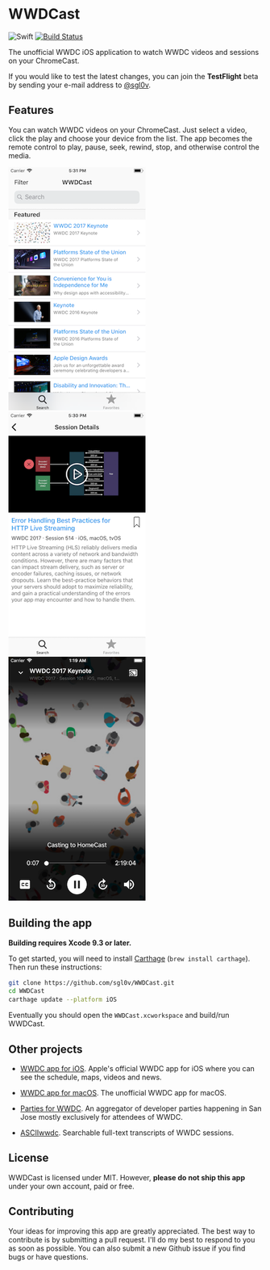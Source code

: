 
# WWDCast

![Swift](https://img.shields.io/badge/Swift-4.1-brightgreen.svg)
[![Build Status](https://www.bitrise.io/app/08e3f4df4a3bb96a/status.svg?token=w30mFKoUI1f7Xzd7M8xS0Q)](https://www.bitrise.io/app/08e3f4df4a3bb96a)

The unofficial WWDC iOS application to watch WWDC videos and sessions on your ChromeCast.

If you would like to test the latest changes, you can join the **TestFlight** beta by sending your e-mail address to [@sgl0v](mailto:maxscheglov@gmail.com).

## Features

You can watch WWDC videos on your ChromeCast. Just select a video, click the play and choose your device from the list. The app becomes the remote control to play, pause, seek, rewind, stop, and otherwise control the media.

![screen1](./.github/screen1.png)
![screen2](./.github/screen2.png)
![screen3](./.github/screen3.png)

## Building the app

**Building requires Xcode 9.3 or later.**

To get started, you will need to install [Carthage](https://github.com/Carthage/Carthage) (`brew install carthage`). Then run these instructions:

```sh
git clone https://github.com/sgl0v/WWDCast.git
cd WWDCast
carthage update --platform iOS
```

Eventually you should open the `WWDCast.xcworkspace` and build/run WWDCast.

## Other projects

- [WWDC app for iOS](https://appsto.re/br/w0kkM.i). Apple's official WWDC app for iOS where you can see the schedule, maps, videos and news.

- [WWDC app for macOS](https://wwdc.io). The unofficial WWDC app for macOS.

- [Parties for WWDC](https://appsto.re/br/InPC0.i). An aggregator of developer parties happening in San Jose mostly exclusively for attendees of WWDC.

- [ASCIIwwdc](http://asciiwwdc.com/). Searchable full-text transcripts of WWDC sessions.

## License

WWDCast is licensed under MIT. However, **please do not ship this app** under your own account, paid or free.

## Contributing

Your ideas for improving this app are greatly appreciated. The best way to contribute is by submitting a pull request. I'll do my best to respond to you as soon as possible. You can also submit a new Github issue if you find bugs or have questions.
